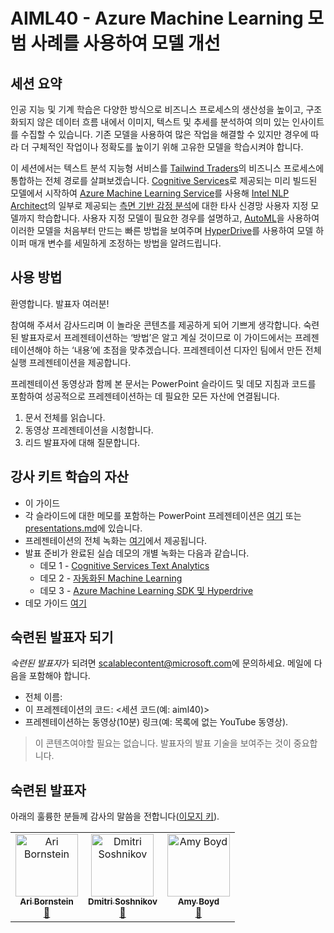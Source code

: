 # <a name="aiml40---taking-models-to-the-next-level-with-azure-machine-learning-best-practices"></a>AIML40 - Azure Machine Learning 모범 사례를 사용하여 모델 개선

## <a name="session-abstract"></a>세션 요약

인공 지능 및 기계 학습은 다양한 방식으로 비즈니스 프로세스의 생산성을 높이고, 구조화되지 않은 데이터 흐름 내에서 이미지, 텍스트 및 추세를 분석하여 의미 있는 인사이트를 수집할 수 있습니다. 기존 모델을 사용하여 많은 작업을 해결할 수 있지만 경우에 따라 더 구체적인 작업이나 정확도를 높이기 위해 고유한 모델을 학습시켜야 합니다. 

이 세션에서는 텍스트 분석 지능형 서비스를 [Tailwind Traders](http://tailwindtraders.com)의 비즈니스 프로세스에 통합하는 전체 경로를 살펴보겠습니다. [Cognitive Services](https://azure.microsoft.com/services/cognitive-services/?WT.mc_id=msignitethetour2019-github-aiml40)로 제공되는 미리 빌드된 모델에서 시작하여 [Azure Machine Learning Service](https://azure.microsoft.com/services/machine-learning-service/?wt.mc_id=msignitethetour2019-github-aiml40)를 사용해 [Intel NLP Architect](http://nlp_architect.nervanasys.com/)의 일부로 제공되는 [측면 기반 감정 분석](https://www.intel.ai/introducing-aspect-based-sentiment-analysis-in-nlp-architect/)에 대한 타사 신경망 사용자 지정 모델까지 학습합니다. 사용자 지정 모델이 필요한 경우를 설명하고, [AutoML](https://docs.microsoft.com/azure/machine-learning/service/concept-automated-ml/?wt.mc_id=msignitethetour2019-github-aiml40)을 사용하여 이러한 모델을 처음부터 만드는 빠른 방법을 보여주며 [HyperDrive](https://docs.microsoft.com/en-us/azure/machine-learning/service/how-to-tune-hyperparameters/?wt.mc_id=msignitethetour2019-github-aiml40)를 사용하여 모델 하이퍼 매개 변수를 세밀하게 조정하는 방법을 알려드립니다.

## <a name="how-to-use"></a>사용 방법

환영합니다. 발표자 여러분! 

참여해 주셔서 감사드리며 이 놀라운 콘텐츠를 제공하게 되어 기쁘게 생각합니다. 숙련된 발표자로서 프레젠테이션하는 ‘방법’은 알고 계실 것이므로 이 가이드에서는 프레젠테이션해야 하는 ‘내용’에 초점을 맞추겠습니다.   프레젠테이션 디자인 팀에서 만든 전체 실행 프레젠테이션을 제공합니다. 

프레젠테이션 동영상과 함께 본 문서는 PowerPoint 슬라이드 및 데모 지침과 코드를 포함하여 성공적으로 프레젠테이션하는 데 필요한 모든 자산에 연결됩니다.

1.  문서 전체를 읽습니다.
2.  동영상 프레젠테이션을 시청합니다.
3.  리드 발표자에 대해 질문합니다.

## <a name="assets-in-train-the-trainer-kit"></a>강사 키트 학습의 자산

- 이 가이드
- 각 슬라이드에 대한 메모를 포함하는 PowerPoint 프레젠테이션은 [여기](https://globaleventcdn.blob.core.windows.net/assets/aiml/aiml40/aiml40.pptx) 또는 [presentations.md](https://github.com/microsoft/ignite-learning-paths-training-aiml/blob/master/aiml40/presentations.md)에 있습니다.
- 프레젠테이션의 전체 녹화는 [여기](https://youtu.be/If9IQm3gWVQ)에서 제공됩니다.
- 발표 준비가 완료된 실습 데모의 개별 녹화는 다음과 같습니다.
    * 데모 1 - [Cognitive Services Text Analytics](https://youtu.be/QJxjm5BirOA)
    * 데모 2 - [자동화된 Machine Learning](https://youtu.be/qrstXN6TLZk)
    * 데모 3 - [Azure Machine Learning SDK 및 Hyperdrive](https://youtu.be/sccNTPO3PwU)
- 데모 가이드 [여기](Demo.md)

## <a name="become-a-trained-presenter"></a>숙련된 발표자 되기

*숙련된 발표자*가 되려면 [scalablecontent@microsoft.com](mailto:scalablecontent@microsoft.com)에 문의하세요. 메일에 다음을 포함해야 합니다.

- 전체 이름:
- 이 프레젠테이션의 코드: \<세션 코드(예: aiml40)\>
- 프레젠테이션하는 동영상(10분) 링크(예: 목록에 없는 YouTube 동영상). 

> 이 콘텐츠여야할 필요는 없습니다. 발표자의 발표 기술을 보여주는 것이 중요합니다.


## <a name="trained-presenters"></a>숙련된 발표자

아래의 훌륭한 분들께 감사의 말씀을 전합니다([이모지 키](https://allcontributors.org/docs/en/emoji-key)).

<!-- ALL-CONTRIBUTORS-LIST:START - Do not remove or modify this section -->
<!-- prettier-ignore -->

<table>
<tr>
    <td align="center"><a href="https://github.com/aribornstein">
        <img src="https://avatars3.githubusercontent.com/u/3045407?s=460&v=4" width="100px;" alt="Ari Bornstein"/><br />
        <sub><b>Ari Bornstein</b></sub></a><br />
            <a href="" title="발표">📢</a>
    </td>
    <td align="center"><a href="https://github.com/shwars">
        <img src="https://avatars0.githubusercontent.com/u/2892110?s=460&v=4" width="100px;" alt="Dmitri Soshnikov"/><br />
        <sub><b>Dmitri Soshnikov</b></sub></a><br />
            <a href="https://github.com/microsoft/ignite-learning-paths-training-aiml/pull/4" title="설명서">📖</a> 
    </td>
        <td align="center"><a href="https://github.com/amynic">
        <img src="https://avatars3.githubusercontent.com/u/13828867?s=400&u=f6aca8528d65d6c191114d3a7328b46137eda162&v=4" width="100px;" alt="Amy Boyd"/><br />
        <sub><b>Amy Boyd</b></sub></a><br />
            <a href="https://github.com/microsoft/ignite-learning-paths-training-aiml/blob/master/aiml30/presentations.md" title="발표">📢</a>
    </td>
</tr></table>

<!-- ALL-CONTRIBUTORS-LIST:END -->
